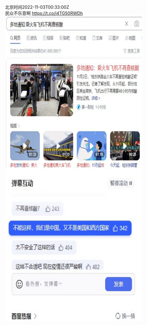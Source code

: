 北京时间2022-11-03T00:33:00Z<br>民众不乐意啊 https://t.co/i4TG50RWDh<br><img src='/temp/image/2022/o-Month-11/1587845238571167744_0.jpg' width='450' height='500'><img src='/temp/image/2022/o-Month-11/1587845238571167744_1.jpg' width='450' height='500'><br><br>